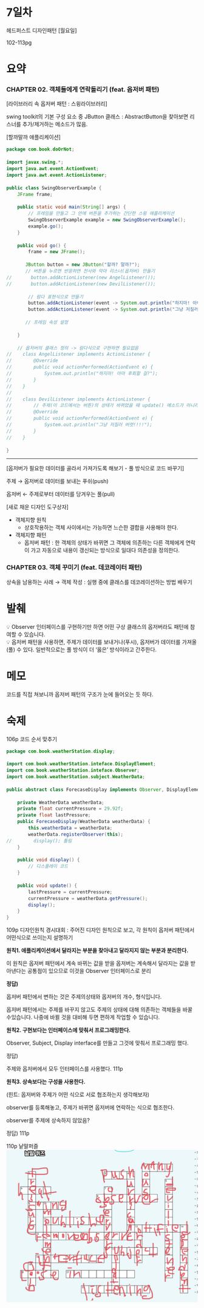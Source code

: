 # 7일차

헤드퍼스트 디자인패턴 [월요일] 

102-113pg

# 요약

### **CHAPTER 02. 객체들에게 연락돌리기 (feat. 옵저버 패턴)**

[라이브러리 속 옵저버 패턴 : 스윙라이브러리]

swing toolkit의 기본 구성 요소 중 JButton 클래스 : AbstractButton을 찾아보면 리스너를 추가/제거하는 메소드가 많음.

[할까말까 애플리케이션]

```java
package com.book.doOrNot;

import javax.swing.*;
import java.awt.event.ActionEvent;
import java.awt.event.ActionListener;

public class SwingObserverExample {
    JFrame frame;

    public static void main(String[] args) {
        // 프레임을 만들고 그 안에 버튼을 추가하는 간단한 스윙 애플리케이션
        SwingObserverExample example = new SwingObserverExample();
        example.go();
    }

    public void go() {
        frame = new JFrame();

       JButton button = new JButton("할까? 말까?");
       // 버튼을 누르면 반응하면 천사와 악마 리스너(옵저버) 만들기
//       button.addActionListener(new AngelListener());
//       button.addActionListener(new DevilListener());

        // 람다 표현식으로 만들기
        button.addActionListener(event -> System.out.println("하지마! 아마 후회할걸?"));
        button.addActionListener(event -> System.out.println("그냥 저질러버려!"));
       
       // 프레임 속성 설정

    }

    // 옵저버의 클래스 정의 -> 람다식으로 구현하면 필요없음
//    class AngelListener implements ActionListener {
//        @Override
//        public void actionPerformed(ActionEvent e) {
//            System.out.println("하지마! 아마 후회할 걸?");
//        }
//    }
//
//    class DevilListener implements ActionListener {
//        // 주제(이 코드에서는 버튼)의 상태가 바뀌었을 때 update() 메소드가 아니라 actionPerformed 메소드가 호출됨.
//        @Override
//        public void actionPerformed(ActionEvent e) {
//            System.out.println("그냥 저질러 버렷!!!!");
//        }
//    }

}
```

---

[옵저버가 필요한 데이터를 골라서 가져가도록 해보기 - 풀 방식으로 코드 바꾸기]

주제 → 옵저버로 데이터를 보내는 푸쉬(push)

옵저버 ← 주제로부터 데이터를 당겨우는 풀(pull)

[새로 채운 디자인 도구상자]

- 객체지향 원칙
    - 상호작용하는 객체 사이에서는 가능하면 느슨한 결합을 사용해야 한다.
- 객체지향 패턴
    - 옵저버 패턴 : 한 객체의 상태가 바뀌면 그 객체에 의존하는 다른 객체에게 연락이 가고 자동으로 내용이 갱신되는 방식으로 일대다 의존성을 정의한다.

### **CHAPTER 03. 객체 꾸미기 (feat. 데코레이터 패턴)**

상속을 남용하는 사례 → 객체 작성 : 실행 중에 클래스를 데코레이션하는 방법 배우기  

# 발췌

<aside>
💡 Observer 인터페이스를 구현하기만 하면 어떤 구상 클래스의 옵저버라도 패턴에 참여할 수 있습니다.

</aside>
                                                                                                                                
<aside>
💡 옵저버 패턴을 사용하면, 주제가 데이터를 보내거나(푸시), 옵저버가 데이터를 가져올(풀) 수 있다. 일반적으로는 풀 방식이 더 ‘옳은’ 방식이라고 간주한다.

</aside>

# 메모

코드를 직접 쳐보니까 옵저버 패턴의 구조가 눈에 들어오는 듯 하다.

# 숙제

106p 코드 순서 맞추기  

```java
package com.book.weatherStation.display;

import com.book.weatherStation.inteface.DisplayElement;
import com.book.weatherStation.inteface.Observer;
import com.book.weatherStation.subject.WeatherData;

public abstract class ForecaseDisplay implements Observer, DisplayElement {

    private WeatherData weatherData;
    private float currentPressure = 29.92f;
    private float lastPressure;
    public ForecaseDisplay(WeatherData weatherData) {
        this.weatherData = weatherData;
        weatherData.registerObserver(this);
//        display(); 틀림
    }

    public void display() {
        // 디스플레이 코드
    }

    public void update() {
        lastPressure = currentPressure;
        currentPressure = weatherData.getPressure();
        display();
    }
}
```
                                                                                                                              
109p 디자인원칙 경시대회 : 주어진 디자인 원칙으로 보고, 각 원칙이 옵저버 패턴에서 어떤식으로 쓰이는지 설명하기

**원칙1. 애플리케이션에서 달라지는 부분을 찾아내고 달라지지 않는 부분과 분리한다.**  

이 원칙은 옵저버 패턴에서 계속 바뀌는 값을 받을 옵저버는 계속해서 달라지는 값을 받아낸다는 공통점이 있으므로 이것을 Observer 인터페이스로 분리  

**정답)**   

옵저버 패턴에서 변하는 것은 주제의상태와 옵저버의 개수, 형식입니다.  

옵저버 패턴에서는 주제를 바꾸지 않고도 주제의 상태에 대해 의존하는 객체들을 바꿀 수있습니다. 나중에 바뀔 것을 대비해 두면 편하게 작업할 수 있습니다.  

**원칙2. 구현보다는 인터페이스에 맞춰서 프로그래밍한다.**  

Observer, Subject, Display interface를 만들고 그것에 맞춰서 프로그래밍 했다.  

정답)  

주제와 옵저버에서 모두 인터페이스를 사용했다. 111p   

**원칙3. 상속보다는 구성을 사용한다.**  

(힌트: 옵저버와 주제가 어떤 식으로 서로 협조하는지 생각해보자)

observer를 등록해놓고, 주제가 바뀌면 옵저버에 연락하는 식으로 협조한다.  

observer를 주제에 상속하지 않았음?  

정답) 111p  

  
110p 낱말퍼즐 
![](https://github.com/dlcksdud/designPattern/blob/master/images/110p_word_puzzle.png)  